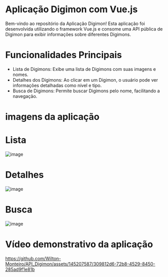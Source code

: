 # Aplicação Digimon com Vue.js
Bem-vindo ao repositório da Aplicação Digimon! Esta aplicação foi desenvolvida utilizando o framework Vue.js e consome 
uma API pública de Digimon para exibir informações sobre diferentes Digimons.

# Funcionalidades Principais

- Lista de Digimons: Exibe uma lista de Digimons com suas imagens e nomes.
- Detalhes dos Digimons: Ao clicar em um Digimon, o usuário pode ver informações detalhadas como nível e tipo.
- Busca de Digimons: Permite buscar Digimons pelo nome, facilitando a navegação.

# imagens da aplicação

# Lista
![image](https://github.com/Wilton-Monteiro/API_Digimon/assets/145207587/62f0e604-0a25-482b-8269-cb6393b6fc8d)
# Detalhes
![image](https://github.com/Wilton-Monteiro/API_Digimon/assets/145207587/34ebfd4c-09e1-4e80-82ea-8d3519f8642e)
# Busca
![image](https://github.com/Wilton-Monteiro/API_Digimon/assets/145207587/e56e5169-75e0-4e66-a0a1-5c9845cbfb79)



# Vídeo demonstrativo da aplicação

https://github.com/Wilton-Monteiro/API_Digimon/assets/145207587/309812d6-72b8-4529-8450-285ad9f1e81b

